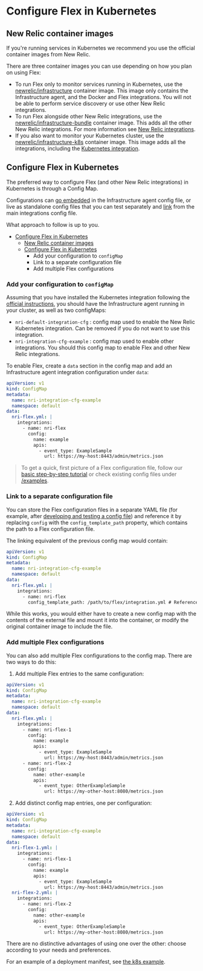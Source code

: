 # Configure Flex in Kubernetes

## New Relic container images

If you're running services in Kubernetes we recommend you use the official container images from New Relic.

There are three container images you can use depending on how you plan on using Flex: 

- To run Flex only to monitor services running in Kubernetes, use the [newrelic/infrastructure](https://hub.docker.com/r/newrelic/infrastructure) container image. This image only contains the Infrastructure agent, and the Docker and Flex integrations. You will not be able to perform service discovery or use other New Relic integrations.
- To run Flex alongside other New Relic integrations, use the [newrelic/infrastructure-bundle](https://hub.docker.com/r/newrelic/infrastructure-bundle) container image. This adds all the other New Relic integrations. For more information see [New Relic integrations](https://docs.newrelic.com/docs/integrations/kubernetes-integration/link-apps-services/monitor-services-running-kubernetes).
- If you also want to monitor your Kubernetes cluster, use the [newrelic/infrastructure-k8s](https://hub.docker.com/r/newrelic/infrastructure-k8s) container image. This image adds all the integrations, including the [Kubernetes integration](https://docs.newrelic.com/docs/integrations/kubernetes-integration/get-started/introduction-kubernetes-integration).

## Configure Flex in Kubernetes

The preferred way to configure Flex (and other New Relic integrations) in Kubernetes is through a Config Map.

Configurations can [go embedded](#AddyourFlexconfigurationtointegrations.d) in the Infrastructure agent config file, or live as standalone config files that you can test separately and [link](#Linktoaseparateconfigurationfile) from the main integrations config file. 

What approach to follow is up to you.

- [Configure Flex in Kubernetes](#configure-flex-in-kubernetes)
  - [New Relic container images](#new-relic-container-images)
  - [Configure Flex in Kubernetes](#configure-flex-in-kubernetes-1)
    - [<a name='AddyourFlexconfigurationtoconfigMap'></a>Add your configuration to `configMap`](#add-your-configuration-to-configmap)
    - [<a name='Linktoaseparateconfigurationfile'></a>Link to a separate configuration file](#link-to-a-separate-configuration-file)
    - [<a name='#Addmultipleflexconfigurations'></a>Add multiple Flex configurations](#add-multiple-flex-configurations)

### <a name='AddyourFlexconfigurationtoconfigMap'></a>Add your configuration to `configMap`

Assuming that you have installed the Kubernetes integration following the [official instructions](https://docs.newrelic.com/docs/integrations/kubernetes-integration/installation/kubernetes-installation-configuration#install), you should have the Infrastructure agent running in your cluster, as well as two configMaps:

- `nri-default-integration-cfg` : config map used to enable the New Relic Kubernetes integration. Can be removed if you do not want to use this integration.
- `nri-integration-cfg-example` : config map used to enable other integrations. You should this config map to enable Flex and other New Relic integrations.

To enable Flex, create a `data` section in the config map and add an Infrastructure agent integration configuration under `data`:
```yaml
apiVersion: v1
kind: ConfigMap
metadata:
  name: nri-integration-cfg-example
  namespace: default
data:
  nri-flex.yml: |
    integrations:
      - name: nri-flex
        config:
          name: example
          apis:
            - event_type: ExampleSample
              url: https://my-host:8443/admin/metrics.json
``` 

> To get a quick, first picture of a Flex configuration file, follow our [basic step-by-step tutorial](../../basic-tutorial.md) or check existing config files under [/examples](../../examples).

### <a name='Linktoaseparateconfigurationfile'></a>Link to a separate configuration file

You can store the Flex configuration files in a separate YAML file (for example, after [developing and testing a config file](../development.md)) and reference it by replacing `config` with the `config_template_path` property, which contains the path to a Flex configuration file.

The linking equivalent of the previous config map would contain:

```yaml
apiVersion: v1
kind: ConfigMap
metadata:
  name: nri-integration-cfg-example
  namespace: default
data:
  nri-flex.yml: |
    integrations:
      - name: nri-flex
        config_template_path: /path/to/flex/integration.yml # Reference to a separate Flex config file
``` 
While this works, you would either have to create a new config map with the contents of the external file and mount it into the container, or modify the original container image to include the file.

### <a name='#Addmultipleflexconfigurations'></a>Add multiple Flex configurations

You can also add multiple Flex configurations to the config map. There are two ways to do this:

1. Add multiple Flex entries to the same configuration:

```yaml
apiVersion: v1
kind: ConfigMap
metadata:
  name: nri-integration-cfg-example
  namespace: default
data:
  nri-flex.yml: |
    integrations:
      - name: nri-flex-1
        config:
          name: example
          apis:
            - event_type: ExampleSample
              url: https://my-host:8443/admin/metrics.json
      - name: nri-flex-2
        config:
          name: other-example
          apis:
            - event_type: OtherExampleSample
              url: https://my-other-host:8080/metrics.json
```

2. Add distinct config map entries, one per configuration:

```yaml
apiVersion: v1
kind: ConfigMap
metadata:
  name: nri-integration-cfg-example
  namespace: default
data:
  nri-flex-1.yml: |
    integrations:
      - name: nri-flex-1
        config:
          name: example
          apis:
            - event_type: ExampleSample
              url: https://my-host:8443/admin/metrics.json
  nri-flex-2.yml: |
    integrations:
      - name: nri-flex-2
        config:
          name: other-example
          apis:
            - event_type: OtherExampleSample
              url: https://my-other-host:8080/metrics.json
```

There are no distinctive advantages of using one over the other: choose according to your needs and preferences.

For an example of a deployment manifest, see [the k8s example](../../examples/nri-flex-k8s.yml).